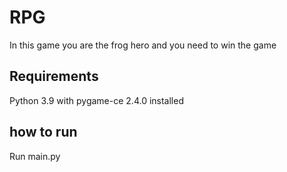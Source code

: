 # RPG

In this game you are the frog hero and you need to win the game

## Requirements

Python 3.9 with pygame-ce 2.4.0 installed

## how to run

Run main.py